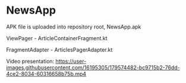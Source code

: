 # NewsApp

APK file is uploaded into repository root, NewsApp.apk

ViewPager - ArticleContainerFragment.kt

FragmentAdapter - ArticlesPagerAdapter.kt

Video presentation: https://user-images.githubusercontent.com/16195305/179574482-bc9715b2-76dd-4ce2-8034-60316658b75b.mp4

